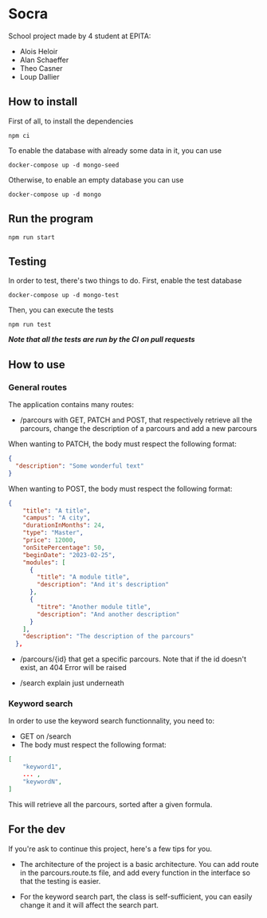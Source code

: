 # Socra

School project made by 4 student at EPITA:

- Alois Heloir
- Alan Schaeffer
- Theo Casner
- Loup Dallier

## How to install

First of all, to install the dependencies

```
npm ci
```

To enable the database with already some data in it, you can use

```
docker-compose up -d mongo-seed
```

Otherwise, to enable an empty database you can use

```
docker-compose up -d mongo
```

## Run the program

```
npm run start
```

## Testing

In order to test, there's two things to do. First, enable the test database

```
docker-compose up -d mongo-test
```

Then, you can execute the tests

```
npm run test
```

**_Note that all the tests are run by the CI on pull requests_**

## How to use

### General routes

The application contains many routes:

- /parcours with GET, PATCH and POST, that respectively retrieve all the parcours, change the description of a parcours and add a new parcours

When wanting to PATCH, the body must respect the following format:

```json
{
  "description": "Some wonderful text"
}
```

When wanting to POST, the body must respect the following format:

```json
{
    "title": "A title",
    "campus": "A city",
    "durationInMonths": 24,
    "type": "Master",
    "price": 12000,
    "onSitePercentage": 50,
    "beginDate": "2023-02-25",
    "modules": [
      {
        "title": "A module title",
        "description": "And it's description"
      },
      {
        "titre": "Another module title",
        "description": "And another description"
      }
    ],
    "description": "The description of the parcours"
  },
```

- /parcours/{id} that get a specific parcours. Note that if the id doesn't exist, an 404 Error will be raised

- /search explain just underneath

### Keyword search

In order to use the keyword search functionnality, you need to:

- GET on /search
- The body must respect the following format:

```json
[
    "keyword1",
    ... ,
    "keywordN",
]
```

This will retrieve all the parcours, sorted after a given formula.

## For the dev

If you're ask to continue this project, here's a few tips for you.

- The architecture of the project is a basic architecture. You can add route in the parcours.route.ts file, and add every function in the interface so that the testing is easier.

- For the keyword search part, the class is self-sufficient, you can easily change it and it will affect the search part.
